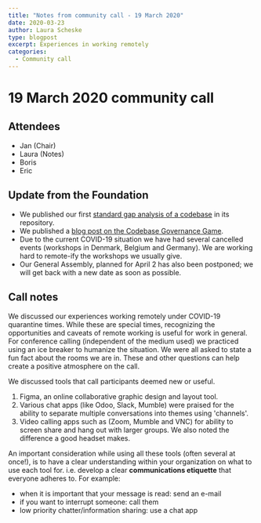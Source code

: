```yaml
---
title: "Notes from community call - 19 March 2020"
date: 2020-03-23
author: Laura Scheske
type: blogpost
excerpt: Experiences in working remotely
categories:
  - Community call
---
```


# 19 March 2020 community call

## Attendees
* Jan (Chair)
* Laura (Notes)
* Boris
* Eric

## Update from the Foundation

* We published our first [standard gap analysis of a codebase](https://github.com/Amsterdam/signals/blob/master/docs/topics/signalen-and-standard-for-public-code.md) in its repository.
* We published a [blog post on the Codebase Governance Game](https://blog.publiccode.net/news/2020/03/17/a-look-at-our-codebase-governance-game.html).
* Due to the current COVID-19 situation we have had several cancelled events (workshops in Denmark, Belgium and Germany). We are working hard to remote-ify the workshops we usually give.
* Our General Assembly, planned for April 2 has also been postponed; we will get back with a new date as soon as possible.

## Call notes

We discussed our experiences working remotely under COVID-19 quarantine times. While these are special times, recognizing the opportunities and caveats of remote working is useful for work in general. For conference calling (independent of the medium used) we practiced using an ice breaker to humanize the situation. We were all asked to state a fun fact about the rooms we are in. These and other questions can help create a positive atmosphere on the call.

We discussed tools that call participants deemed new or useful.

1. Figma, an online collaborative graphic design and layout tool.
2. Various chat apps (like Odoo, Slack, Mumble) were praised for the ability to separate multiple conversations into themes using 'channels'.
3. Video calling apps such as (Zoom, Mumble and VNC) for ability to screen share and hang out with larger groups. We also noted the difference a good headset makes.

An important consideration while using all these tools (often several at once!), is to have a clear understanding within your organization on what to use each tool for. i.e. develop a clear **communications etiquette** that everyone adheres to. For example:

- when it is important that your message is read: send an  e-mail
- if you want to interrupt someone: call them
- low priority chatter/information sharing: use a chat app
